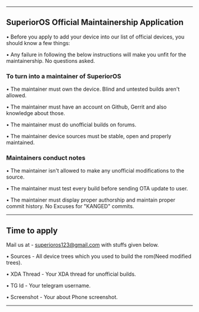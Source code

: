 ---------------------------------------------------------------------

## SuperiorOS Official Maintainership Application

• Before you apply to add your device into our list of official devices, you should know a few things:

• Any failure in following the below instructions will make you unfit for the maintainership. No questions asked.

### To turn into a maintainer of SuperiorOS

• The maintainer must own the device. Blind and untested builds aren't allowed.

• The maintainer must have an account on Github, Gerrit and also knowledge about those.

• The maintainer must do unofficial builds on forums.

• The maintainer device sources must be stable, open and properly maintained.


### Maintainers conduct notes

• The maintainer isn't allowed to make any unofficial modifications to the source.

• The maintainer must test every build before sending OTA update to user.

• The maintainer must display proper authorship and maintain proper commit history. No Excuses for "KANGED" commits.

----------------------------------------------------------------------

## Time to apply

Mail us at - superioros123@gmail.com with stuffs given below.

• Sources - All device trees which you used to build the rom(Need modified trees).

• XDA Thread - Your XDA thread for unofficial builds.

• TG Id - Your telegram username.

• Screenshot - Your about Phone screenshot.

-----------------------------------------------------------------------
